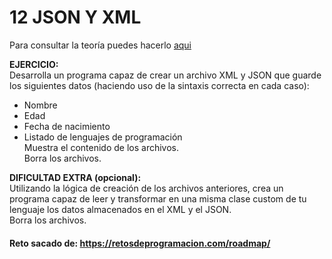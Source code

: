 # 12 JSON Y XML

Para consultar la teoría puedes hacerlo [aqui](../../conceptos/JSON_XML.md)

 **EJERCICIO:**  
 Desarrolla un programa capaz de crear un archivo XML y JSON que guarde los siguientes datos (haciendo uso de la sintaxis correcta en cada caso):
- Nombre
- Edad
- Fecha de nacimiento
- Listado de lenguajes de programación  
Muestra el contenido de los archivos.  
Borra los archivos.

**DIFICULTAD EXTRA (opcional):**  
Utilizando la lógica de creación de los archivos anteriores, crea un programa capaz de leer y transformar en una misma clase custom de tu lenguaje los datos almacenados en el XML y el JSON.  
Borra los archivos.

#### Reto sacado de: https://retosdeprogramacion.com/roadmap/
